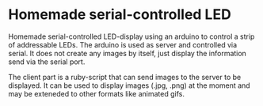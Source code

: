 # Homemade serial-controlled LED

Homemade serial-controlled LED-display using an arduino to control a strip of addressable LEDs.
The arduino is used as server and controlled via serial. It does not create any images by itself, just display the information send via the serial port.

The client part is a ruby-script that can send images to the server to be displayed.
It can be used to display images (.jpg, .png) at the moment and may be exteneded to other formats like animated gifs.
